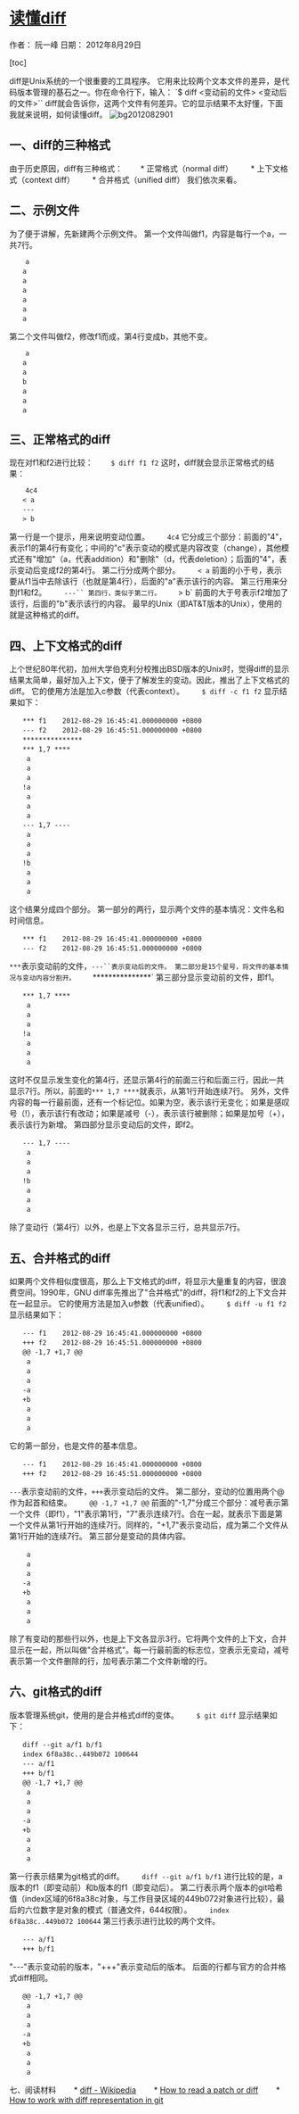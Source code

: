 # [读懂diff](http://www.ruanyifeng.com/blog/2012/08/how_to_read_diff.html)
作者： 阮一峰
日期： 2012年8月29日

[toc]

diff是Unix系统的一个很重要的工具程序。
它用来比较两个文本文件的差异，是代码版本管理的基石之一。你在命令行下，输入：
    `$ diff <变动前的文件> <变动后的文件>``
diff就会告诉你，这两个文件有何差异。它的显示结果不太好懂，下面我就来说明，如何读懂diff。
![bg2012082901](/assets/bg2012082901.png)

## 一、diff的三种格式
由于历史原因，diff有三种格式：
　　* 正常格式（normal diff）
　　* 上下文格式（context diff）
　　* 合并格式（unified diff）
我们依次来看。
## 二、示例文件
为了便于讲解，先新建两个示例文件。
第一个文件叫做f1，内容是每行一个a，一共7行。
```
    a
　　a
　　a
　　a
　　a
　　a
　　a
```
第二个文件叫做f2，修改f1而成，第4行变成b，其他不变。
```
    a
　　a
　　a
　　b
　　a
　　a
　　a
```
## 三、正常格式的diff
现在对f1和f2进行比较：
　　`$ diff f1 f2`
这时，diff就会显示正常格式的结果：
```
    4c4
　　< a
　　---
　　> b
```
第一行是一个提示，用来说明变动位置。
　　`4c4`
它分成三个部分：前面的"4"，表示f1的第4行有变化；中间的"c"表示变动的模式是内容改变（change），其他模式还有"增加"（a，代表addition）和"删除"（d，代表deletion）；后面的"4"，表示变动后变成f2的第4行。
第二行分成两个部分。
　　`< a`
前面的小于号，表示要从f1当中去除该行（也就是第4行），后面的"a"表示该行的内容。
第三行用来分割f1和f2。
　　`---``
第四行，类似于第二行。
　　`> b`
前面的大于号表示f2增加了该行，后面的"b"表示该行的内容。
最早的Unix（即AT&T版本的Unix），使用的就是这种格式的diff。
## 四、上下文格式的diff
上个世纪80年代初，加州大学伯克利分校推出BSD版本的Unix时，觉得diff的显示结果太简单，最好加入上下文，便于了解发生的变动。因此，推出了上下文格式的diff。
它的使用方法是加入c参数（代表context）。
　　`$ diff -c f1 f2`
显示结果如下：
```
　　*** f1	2012-08-29 16:45:41.000000000 +0800
　　--- f2	2012-08-29 16:45:51.000000000 +0800
　　***************
　　*** 1,7 ****
　　 a
　　 a
　　 a
　　!a
　　 a
　　 a
　　 a
　　--- 1,7 ----
　　 a
　　 a
　　 a
　　!b
　　 a
　　 a
　　 a
```
这个结果分成四个部分。
第一部分的两行，显示两个文件的基本情况：文件名和时间信息。
```
　　*** f1	2012-08-29 16:45:41.000000000 +0800
　　--- f2	2012-08-29 16:45:51.000000000 +0800
```
`***`表示变动前的文件，`---``表示变动后的文件。
第二部分是15个星号，将文件的基本情况与变动内容分割开。
　　`***************`
第三部分显示变动前的文件，即f1。
```
　　*** 1,7 ****
　　 a
　　 a
　　 a
　　!a
　　 a
　　 a
　　 a
```
这时不仅显示发生变化的第4行，还显示第4行的前面三行和后面三行，因此一共显示7行。所以，前面的`*** 1,7 ****`就表示，从第1行开始连续7行。
另外，文件内容的每一行最前面，还有一个标记位。如果为空，表示该行无变化；如果是感叹号（!），表示该行有改动；如果是减号（-），表示该行被删除；如果是加号（+），表示该行为新增。
第四部分显示变动后的文件，即f2。
```
　　--- 1,7 ----
　　 a
　　 a
　　 a
　　!b
　　 a
　　 a
　　 a
```
除了变动行（第4行）以外，也是上下文各显示三行，总共显示7行。
## 五、合并格式的diff
如果两个文件相似度很高，那么上下文格式的diff，将显示大量重复的内容，很浪费空间。1990年，GNU diff率先推出了"合并格式"的diff，将f1和f2的上下文合并在一起显示。
它的使用方法是加入u参数（代表unified）。
　　`$ diff -u f1 f2`
显示结果如下：
```
　　--- f1	2012-08-29 16:45:41.000000000 +0800
　　+++ f2	2012-08-29 16:45:51.000000000 +0800
　　@@ -1,7 +1,7 @@
　　 a
　　 a
　　 a
　　-a
　　+b
　　 a
　　 a
　　 a
```
它的第一部分，也是文件的基本信息。
```
　　--- f1	2012-08-29 16:45:41.000000000 +0800
　　+++ f2	2012-08-29 16:45:51.000000000 +0800
```
`---`表示变动前的文件，`+++`表示变动后的文件。
第二部分，变动的位置用两个@作为起首和结束。
　　`@@ -1,7 +1,7 @@`
前面的"-1,7"分成三个部分：减号表示第一个文件（即f1），"1"表示第1行，"7"表示连续7行。合在一起，就表示下面是第一个文件从第1行开始的连续7行。同样的，"+1,7"表示变动后，成为第二个文件从第1行开始的连续7行。
第三部分是变动的具体内容。
```
　　 a
　　 a
　　 a
　　-a
　　+b
　　 a
　　 a
　　 a
```
除了有变动的那些行以外，也是上下文各显示3行。它将两个文件的上下文，合并显示在一起，所以叫做"合并格式"。每一行最前面的标志位，空表示无变动，减号表示第一个文件删除的行，加号表示第二个文件新增的行。
## 六、git格式的diff
版本管理系统git，使用的是合并格式diff的变体。
　　`$ git diff`
显示结果如下：
```
　　diff --git a/f1 b/f1
　　index 6f8a38c..449b072 100644
　　--- a/f1
　　+++ b/f1
　　@@ -1,7 +1,7 @@
　　 a
　　 a
　　 a
　　-a
　　+b
　　 a
　　 a
　　 a
```
第一行表示结果为git格式的diff。
　　`diff --git a/f1 b/f1`
进行比较的是，a版本的f1（即变动前）和b版本的f1（即变动后）。
第二行表示两个版本的git哈希值（index区域的6f8a38c对象，与工作目录区域的449b072对象进行比较），最后的六位数字是对象的模式（普通文件，644权限）。
　　`index 6f8a38c..449b072 100644`
第三行表示进行比较的两个文件。
```
　　--- a/f1
　　+++ b/f1
```
"---"表示变动前的版本，"+++"表示变动后的版本。
后面的行都与官方的合并格式diff相同。
```
　　@@ -1,7 +1,7 @@
　　 a
　　 a
　　 a
　　-a
　　+b
　　 a
　　 a
　　 a
```
七、阅读材料
　　* [diff - Wikipedia](http://en.wikipedia.org/wiki/Diff)
　　* [How to read a patch or diff](http://www.markusbe.com/2009/12/how-to-read-a-patch-or-diff-and-understand-its-structure-to-apply-it-manually/)
　　* [How to work with diff representation in git](http://stackoverflow.com/questions/2529441/how-to-work-with-diff-representation-in-git)
